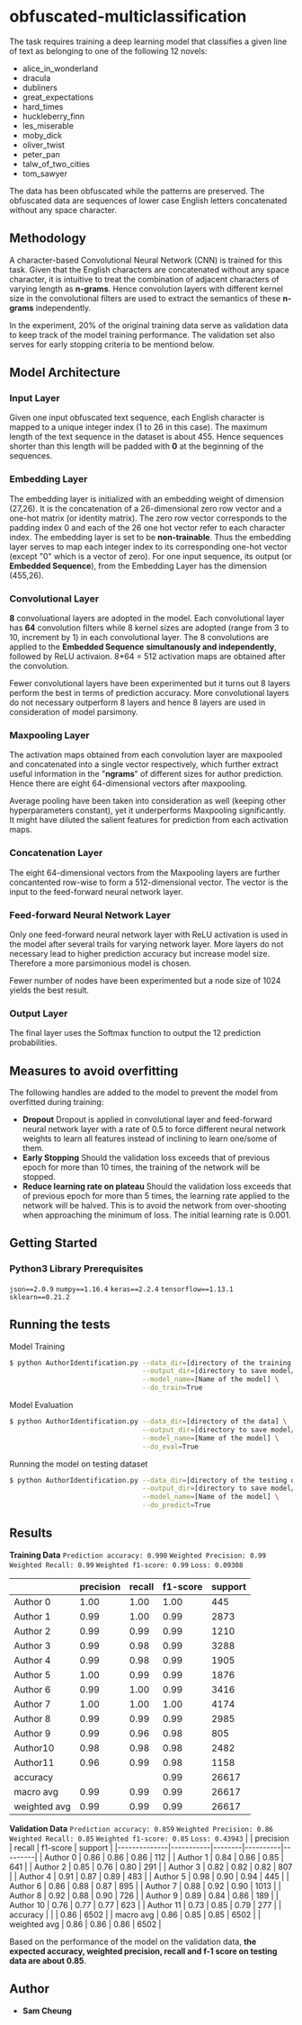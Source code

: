 # obfuscated-multiclassification
The task requires training a deep learning model that classifies a given line of text as belonging to one of the following 12 novels:

* alice_in_wonderland
* dracula
* dubliners
* great_expectations
* hard_times
* huckleberry_finn
* les_miserable
* moby_dick
* oliver_twist
* peter_pan
* talw_of_two_cities
* tom_sawyer

The data has been obfuscated while the patterns are preserved. The obfuscated data are sequences of lower case English letters concatenated without any space character.

## Methodology
A character-based Convolutional Neural Network (CNN) is trained for this task. Given that the English characters are concatenated without any space character, it is intuitive to treat the combination of adjacent characters of varying length as **n-grams**. Hence convolution layers with different kernel size in the convolutional filters are used to extract the semantics of these **n-grams** independently. 

In the experiment, 20% of the original training data serve as validation data to keep track of the model training performance. The validation set also serves for early stopping criteria to be mentiond below.

## Model Architecture
### Input Layer
Given one input obfuscated text sequence, each English character is mapped to a unique integer index (1 to 26 in this case). The maximum length of the text sequence in the dataset is about 455. Hence sequences shorter than this length will be padded with **0** at the beginning of the sequences.

### Embedding Layer
The embedding layer is initialized with an embedding weight of dimension (27,26). It is the concatenation of a 26-dimensional zero row vector and a one-hot matrix (or identity matrix). The zero row vector corresponds to the padding index 0 and each of the 26 one hot vector refer to each character index. The embedding layer is set to be **non-trainable**. Thus the embedding layer serves to map each integer index to its corresponding one-hot vector (except "0" which is a vector of zero). For one input sequence, its output (or **Embedded Sequence**), from the Embedding Layer has the dimension (455,26).

### Convolutional Layer
**8** convoluational layers are adopted in the model. Each convolutional layer has **64** convolution filters while 8 kernel sizes are adopted (range from 3 to 10, increment by 1) in each convolutional layer. The 8 convolutions are applied to the **Embedded Sequence** **simultanously and independently**, followed by ReLU activaion. 8*64 = 512 activation maps are obtained after the convolution.

Fewer convolutional layers have been experimented but it turns out 8 layers perform the best in terms of prediction accuracy. More convolutional layers do not necessary outperform 8 layers and hence 8 layers are used in consideration of model parsimony. 

### Maxpooling Layer
The activation maps obtained from each convolution layer are maxpooled and concatenated into a single vector respectively, which further extract useful information in the "**ngrams**" of different sizes for author prediction. Hence there are eight 64-dimensional vectors after maxpooling.

Average pooling have been taken into consideration as well (keeping other hyperparameters constant), yet it underperforms Maxpooling significantly. It might have diluted the salient features for prediction from each activation maps.

### Concatenation Layer
The eight 64-dimensional vectors from the Maxpooling layers are further concantented row-wise to form a 512-dimensional vector. The vector is the input to the feed-forward neural network layer.

### Feed-forward Neural Network Layer
Only one feed-forward neural network layer with ReLU activation is used in the model after several trails for varying network layer. More layers do not necessary lead to higher prediction accuracy but increase model size. Therefore a more parsimonious model is chosen. 

Fewer number of nodes have been experimented but a node size of 1024 yields the best result.

### Output Layer
The final layer uses the Softmax function to output the 12 prediction probabilities.

## Measures to avoid overfitting
The following handles are added to the model to prevent the model from overfitted during training:
* **Dropout**
Dropout is applied in convolutional layer and feed-forward neural network layer with a rate of 0.5 to force different neural network weights to learn all features instead of inclining to learn one/some of them.
* **Early Stopping**
Should the validation loss exceeds that of previous epoch for more than 10 times, the training of the network will be stopped.
* **Reduce learning rate on plateau**
Should the validation loss exceeds that of previous epoch for more than 5 times, the learning rate applied to the network will be halved. This is to avoid the network from over-shooting when approaching the minimum of loss. The initial learning rate is 0.001.

## Getting Started
### Python3 Library Prerequisites
`json==2.0.9`
`numpy==1.16.4`
`keras==2.2.4`
`tensorflow==1.13.1`
`sklearn==0.21.2`

## Running the tests

Model Training
```sh
$ python AuthorIdentification.py --data_dir=[directory of the training data] \
                                 --output_dir=[directory to save model/prediction] \
                                 --model_name=[Name of the model] \
                                 --do_train=True
```
Model Evaluation
```sh
$ python AuthorIdentification.py --data_dir=[directory of the data] \
                                 --output_dir=[directory to save model/prediction] \
                                 --model_name=[Name of the model] \
                                 --do_eval=True
```
Running the model on testing dataset
```sh
$ python AuthorIdentification.py --data_dir=[directory of the testing data] \
                                 --output_dir=[directory to save model/prediction] \
                                 --model_name=[Name of the model] \
                                 --do_predict=True
```

## Results
**Training Data**
`Prediction accuracy: 0.990`
`Weighted Precision: 0.99`
`Weighted Recall: 0.99`
`Weighted f1-score: 0.99`
`Loss: 0.09308`

|               | precision |   recall | f1-score |support|
|---------------|-----------|----------|----------|-------|                
|    Author 0   |    1.00   |   1.00   |   1.00   |  445  |
|    Author 1   |    0.99   |   1.00   |   0.99   | 2873  |
|    Author 2   |    0.99   |   0.99   |   0.99   | 1210  |
|    Author 3   |    0.99   |   0.98   |   0.99   | 3288  |
|    Author 4   |    0.99   |   0.98   |   0.99   | 1905  |
|    Author 5   |    1.00   |   0.99   |   0.99   | 1876  |
|    Author 6   |    0.99   |   1.00   |   0.99   | 3416  |
|    Author 7   |    1.00   |   1.00   |   1.00   | 4174  |
|    Author 8   |    0.99   |   0.99   |   0.99   | 2985  |
|    Author 9   |    0.99   |   0.96   |   0.98   |  805  |
|    Author10   |    0.98   |   0.98   |   0.98   | 2482  |
|    Author11   |    0.96   |   0.99   |   0.98   | 1158  |
|    accuracy   |           |          |   0.99   | 26617 |
|   macro avg   |    0.99   |   0.99   |   0.99   | 26617 |
|weighted avg   |    0.99   |   0.99   |   0.99   | 26617 |


**Validation Data**
`Prediction accuracy: 0.859`
`Weighted Precision: 0.86`
`Weighted Recall: 0.85`
`Weighted f1-score: 0.85`
`Loss: 0.43943`
|              | precision | recall | f1-score | support |
|--------------|-----------|--------|----------|---------|
| Author 0     | 0.86      | 0.86   | 0.86     | 112     |
| Author 1     | 0.84      | 0.86   | 0.85     | 641     |
| Author 2     | 0.85      | 0.76   | 0.80     | 291     |
| Author 3     | 0.82      | 0.82   | 0.82     | 807     |
| Author 4     | 0.91      | 0.87   | 0.89     | 483     |
| Author 5     | 0.98      | 0.90   | 0.94     | 445     |
| Author 6     | 0.86      | 0.88   | 0.87     | 895     |
| Author 7     | 0.88      | 0.92   | 0.90     | 1013    |
| Author 8     | 0.92      | 0.88   | 0.90     | 726     |
| Author 9     | 0.89      | 0.84   | 0.86     | 189     |
| Author 10    | 0.76      | 0.77   | 0.77     | 623     |
| Author 11    | 0.73      | 0.85   | 0.79     | 277     |
| accuracy     |           |        | 0.86     | 6502    |
| macro avg    | 0.86      | 0.85   | 0.85     | 6502    |
| weighted avg | 0.86      | 0.86   | 0.86     | 6502    |

Based on the performance of the model on the validation data, **the expected accuracy, weighted precision, recall and f-1 score on testing data are about 0.85**.

## Author

* **Sam Cheung**
